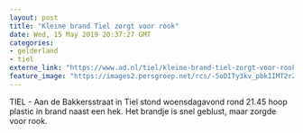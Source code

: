 ```yaml
---
layout: post
title: "Kleine brand Tiel zorgt voor rook"
date: Wed, 15 May 2019 20:37:27 GMT
categories: 
- gelderland 
- tiel 
externe_link: "https://www.ad.nl/tiel/kleine-brand-tiel-zorgt-voor-rook~a7a00d64/"
feature_image: "https://images2.persgroep.net/rcs/-5oDITy3kv_pbkIIMT2rZlCEpA4/diocontent/148470217/_fitwidth/400/?appId=21791a8992982cd8da851550a453bd7f&quality=0.7"
---
```


TIEL - Aan de Bakkersstraat in Tiel stond woensdagavond rond 21.45 hoop plastic in brand naast een hek. Het brandje is snel geblust, maar zorgde voor rook.
